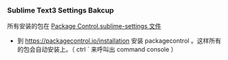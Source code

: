 
### Sublime Text3 Settings Bakcup

所有安装的包在 [Package
Control.sublime-settings 文件](https://github.com/Mandarava/sublime-config/blob/master/Package%20Control.sublime-settings)

- 到 https://packagecontrol.io/installation 安装 packagecontrol 。这样所有的包会自动安装上。（ ctrl ` 来呼叫出 command console ）